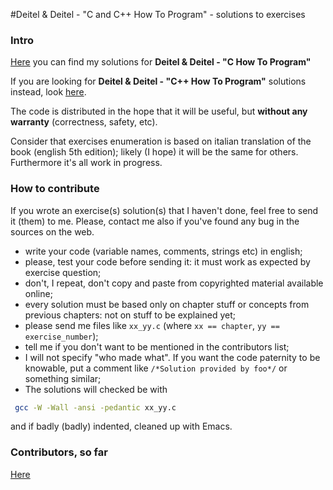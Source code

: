 #Deitel &amp; Deitel - "C and C++ How To Program" - solutions to exercises

### Intro

[Here](https://github.com/lbraglia/chtp/tree/master/src) you can
find my solutions for **Deitel &amp; Deitel - "C How To Program"**

If you are looking for **Deitel &amp; Deitel - "C++ How To Program"**
solutions instead, look
[here](https://github.com/lbraglia/cpphtp).

The code is distributed in the hope that it will be useful, but
**without any warranty** (correctness, safety, etc).

Consider that exercises enumeration is based on italian
translation of the book (english 5th edition); likely (I hope) it
will be the same for others. Furthermore it's all work in progress.

### How to contribute

If you wrote an exercise(s) solution(s) that I haven't done, feel
free to send it (them) to me. Please, contact me also if
you've found any bug in the sources on the web. 

* write your code (variable names, comments, strings etc) in
english;
* please, test your code before sending it: it must work as
expected by exercise question;
* don't, I repeat, don't copy and paste from copyrighted material
available online;
* every solution must be based only on chapter stuff or concepts
from previous chapters: not on stuff to be explained yet;
* please send me files like `xx_yy.c` (where `xx == chapter`, `yy ==
exercise_number`);
* tell me if you don't want to be mentioned in the contributors
list;
* I will not specify "who made what". If
you want the code paternity to be knowable, put a comment like
`/*Solution provided by foo*/` or something similar;
* The solutions will checked be with
```bash
 gcc -W -Wall -ansi -pedantic xx_yy.c 
```
and if badly (badly) indented, cleaned up with Emacs.

### Contributors, so far

[Here](https://raw.github.com/lbraglia/chtp/master/CONTRIBUTORS)


